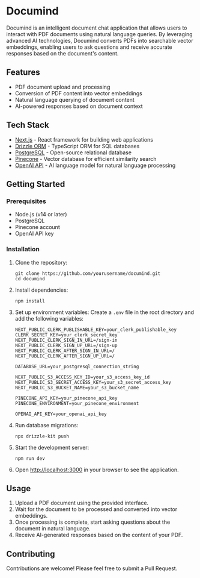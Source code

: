 # Documind

Documind is an intelligent document chat application that allows users to interact with PDF documents using natural language queries. By leveraging advanced AI technologies, Documind converts PDFs into searchable vector embeddings, enabling users to ask questions and receive accurate responses based on the document's content.

## Features

- PDF document upload and processing
- Conversion of PDF content into vector embeddings
- Natural language querying of document content
- AI-powered responses based on document context

## Tech Stack

- [Next.js](https://nextjs.org/) - React framework for building web applications
- [Drizzle ORM](https://orm.drizzle.team/) - TypeScript ORM for SQL databases
- [PostgreSQL](https://www.postgresql.org/) - Open-source relational database
- [Pinecone](https://www.pinecone.io/) - Vector database for efficient similarity search
- [OpenAI API](https://openai.com/api/) - AI language model for natural language processing

## Getting Started

### Prerequisites

- Node.js (v14 or later)
- PostgreSQL
- Pinecone account
- OpenAI API key

### Installation

1. Clone the repository:
   ```
   git clone https://github.com/yourusername/documind.git
   cd documind
   ```

2. Install dependencies:
   ```
   npm install
   ```

3. Set up environment variables:
   Create a `.env` file in the root directory and add the following variables:
   ```
   NEXT_PUBLIC_CLERK_PUBLISHABLE_KEY=your_clerk_publishable_key
   CLERK_SECRET_KEY=your_clerk_secret_key
   NEXT_PUBLIC_CLERK_SIGN_IN_URL=/sign-in
   NEXT_PUBLIC_CLERK_SIGN_UP_URL=/sign-up
   NEXT_PUBLIC_CLERK_AFTER_SIGN_IN_URL=/
   NEXT_PUBLIC_CLERK_AFTER_SIGN_UP_URL=/
   
   DATABASE_URL=your_postgresql_connection_string
   
   NEXT_PUBLIC_S3_ACCESS_KEY_ID=your_s3_access_key_id
   NEXT_PUBLIC_S3_SECRET_ACCESS_KEY=your_s3_secret_access_key
   NEXT_PUBLIC_S3_BUCKET_NAME=your_s3_bucket_name
   
   PINECONE_API_KEY=your_pinecone_api_key
   PINECONE_ENVIRONMENT=your_pinecone_environment
   
   OPENAI_API_KEY=your_openai_api_key
   ```

4. Run database migrations:
   ```
   npx drizzle-kit push
   ```

5. Start the development server:
   ```
   npm run dev
   ```

6. Open [http://localhost:3000](http://localhost:3000) in your browser to see the application.

## Usage

1. Upload a PDF document using the provided interface.
2. Wait for the document to be processed and converted into vector embeddings.
3. Once processing is complete, start asking questions about the document in natural language.
4. Receive AI-generated responses based on the content of your PDF.

## Contributing

Contributions are welcome! Please feel free to submit a Pull Request.
